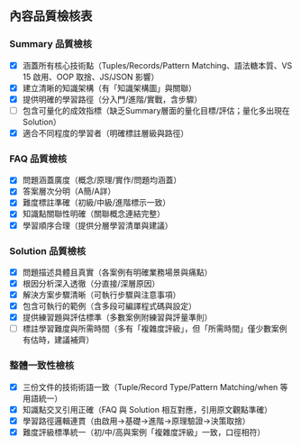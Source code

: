 ## 內容品質檢核表

### Summary 品質檢核
- [x] 涵蓋所有核心技術點（Tuples/Records/Pattern Matching、語法糖本質、VS 15 啟用、OOP 取捨、JS/JSON 影響）
- [x] 建立清晰的知識架構（有「知識架構圖」與關聯）
- [x] 提供明確的學習路徑（分入門/進階/實戰，含步驟）
- [ ] 包含可量化的成效指標（缺乏Summary層面的量化目標/評估；量化多出現在Solution）
- [x] 適合不同程度的學習者（明確標註層級與路徑）

### FAQ 品質檢核
- [x] 問題涵蓋廣度（概念/原理/實作/問題均涵蓋）
- [x] 答案層次分明（A簡/A詳）
- [x] 難度標註準確（初級/中級/進階標示一致）
- [x] 知識點關聯性明確（關聯概念連結完整）
- [x] 學習順序合理（提供分層學習清單與建議）

### Solution 品質檢核
- [x] 問題描述具體且真實（各案例有明確業務場景與痛點）
- [x] 根因分析深入透徹（分直接/深層原因）
- [x] 解決方案步驟清晰（可執行步驟與注意事項）
- [x] 包含可執行的範例（含多段可編譯程式碼與設定）
- [x] 提供練習題與評估標準（多數案例附練習與評量準則）
- [ ] 標註學習難度與所需時間（多有「複雜度評級」，但「所需時間」僅少數案例有估時，建議補齊）

### 整體一致性檢核
- [x] 三份文件的技術術語一致（Tuple/Record Type/Pattern Matching/when 等用語統一）
- [x] 知識點交叉引用正確（FAQ 與 Solution 相互對應，引用原文觀點準確）
- [x] 學習路徑邏輯連貫（由啟用→基礎→進階→原理驗證→決策取捨）
- [x] 難度評級標準統一（初/中/高與案例「複雜度評級」一致，口徑相符）